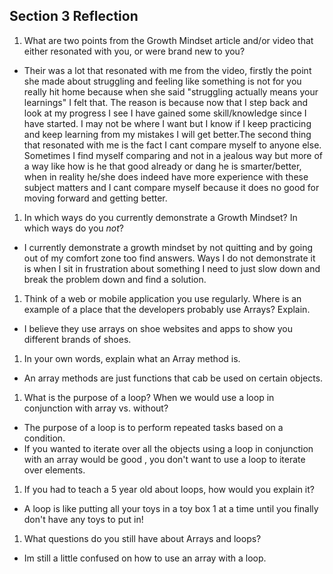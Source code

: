 ## Section 3 Reflection

1. What are two points from the Growth Mindset article and/or video that either resonated with you, or were brand new to you?
- Their was a lot that resonated with me from the video, firstly the point she made about struggling and feeling like something is not for you really hit home because when she said "struggling actually means your learnings" I felt that. The reason is because now that I step back and look at my progress I see I have gained some skill/knowledge since I have started. I may not be where I want but I know if I keep practicing and keep learning from my mistakes I will get better.The second thing that resonated with me is the fact I cant compare myself to anyone else. Sometimes I find myself comparing and not in a jealous way but more of a way like how is he that good already or dang he is smarter/better, when in reality he/she does indeed have more experience with these subject matters and I cant compare myself because it does no good for moving forward and getting better.

1. In which ways do you currently demonstrate a Growth Mindset? In which ways do you _not_?
- I currently demonstrate a growth mindset by not quitting and by going out of my comfort zone too find answers. Ways I do not demonstrate it is when I sit in frustration about something I need to just slow down and break the problem down and find a solution.

1. Think of a web or mobile application you use regularly. Where is an example of a place that the developers probably use Arrays? Explain.
- I believe they use arrays on shoe websites and apps to show you different brands of shoes.

1. In your own words, explain what an Array method is.
- An array methods are just functions that cab be used on certain objects.

1. What is the purpose of a loop? When we would use a loop in conjunction with array vs. without?
- The purpose of a loop is to perform repeated tasks based on a condition.
- If you wanted to iterate over all the objects using a loop in conjunction with an array would be good , you don't want to use a loop to iterate over elements.

1. If you had to teach a 5 year old about loops, how would you explain it?
- A loop is like putting all your toys in a toy box 1 at a time until you finally don't have any toys to put in!

1. What questions do you still have about Arrays and loops?
- Im still a little confused on how to use an array with a loop.
